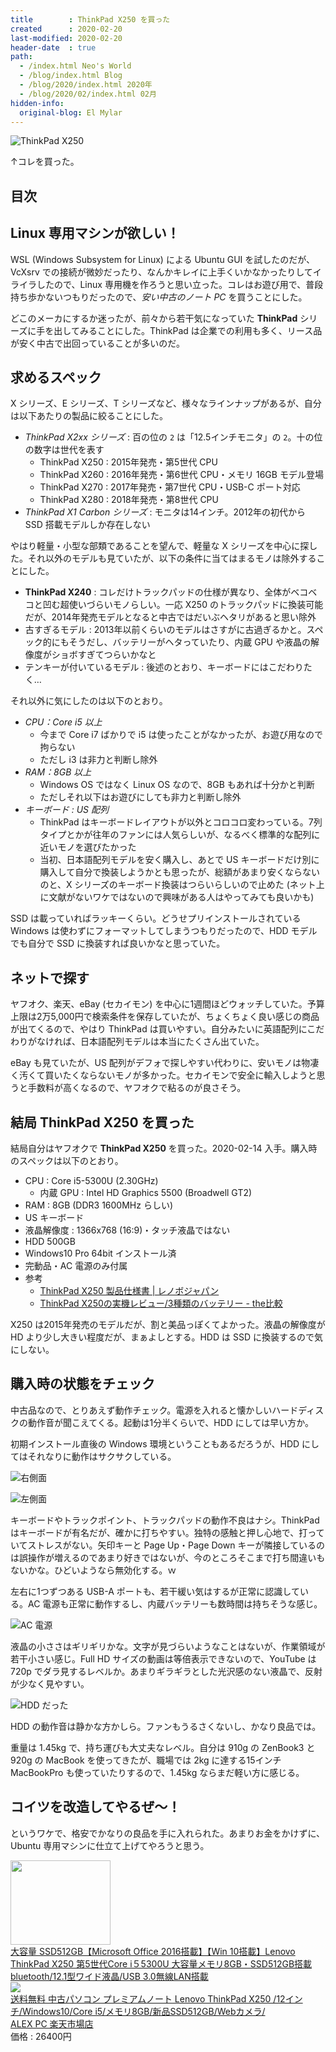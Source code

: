 ```yaml
---
title        : ThinkPad X250 を買った
created      : 2020-02-20
last-modified: 2020-02-20
header-date  : true
path:
  - /index.html Neo's World
  - /blog/index.html Blog
  - /blog/2020/index.html 2020年
  - /blog/2020/02/index.html 02月
hidden-info:
  original-blog: El Mylar
---
```


![ThinkPad X250](./20-02-02.jpg)

↑コレを買った。

## 目次

## Linux 専用マシンが欲しい！

WSL (Windows Subsystem for Linux) による Ubuntu GUI を試したのだが、VcXsrv での接続が微妙だったり、なんかキレイに上手くいかなかったりしてイライラしたので、Linux 専用機を作ろうと思い立った。コレはお遊び用で、普段持ち歩かないつもりだったので、*安い中古のノート PC* を買うことにした。

どこのメーカにするか迷ったが、前々から若干気になっていた **ThinkPad** シリーズに手を出してみることにした。ThinkPad は企業での利用も多く、リース品が安く中古で出回っていることが多いのだ。

## 求めるスペック

X シリーズ、E シリーズ、T シリーズなど、様々なラインナップがあるが、自分は以下あたりの製品に絞ることにした。

- *ThinkPad X2xx シリーズ* : 百の位の `2` は「12.5インチモニタ」の `2`。十の位の数字は世代を表す
  - ThinkPad X250 : 2015年発売・第5世代 CPU
  - ThinkPad X260 : 2016年発売・第6世代 CPU・メモリ 16GB モデル登場
  - ThinkPad X270 : 2017年発売・第7世代 CPU・USB-C ポート対応
  - ThinkPad X280 : 2018年発売・第8世代 CPU
- *ThinkPad X1 Carbon シリーズ* : モニタは14インチ。2012年の初代から SSD 搭載モデルしか存在しない

やはり軽量・小型な部類であることを望んで、軽量な X シリーズを中心に探した。それ以外のモデルも見ていたが、以下の条件に当てはまるモノは除外することにした。

- **ThinkPad X240** : コレだけトラックパッドの仕様が異なり、全体がベコベコと凹む超使いづらいモノらしい。一応 X250 のトラックパッドに換装可能だが、2014年発売モデルとなると中古ではだいぶヘタリがあると思い除外
- 古すぎるモデル : 2013年以前くらいのモデルはさすがに古過ぎるかと。スペック的にもそうだし、バッテリーがヘタっていたり、内蔵 GPU や液晶の解像度がショボすぎてつらいかなと
- テンキーが付いているモデル : 後述のとおり、キーボードにはこだわりたく…

それ以外に気にしたのは以下のとおり。

- *CPU：Core i5 以上*
  - 今まで Core i7 ばかりで i5 は使ったことがなかったが、お遊び用なので拘らない
  - ただし i3 は非力と判断し除外
- *RAM：8GB 以上*
  - Windows OS ではなく Linux OS なので、8GB もあれば十分かと判断
  - ただしそれ以下はお遊びにしても非力と判断し除外
- *キーボード : US 配列*
  - ThinkPad はキーボードレイアウトが以外とコロコロ変わっている。7列タイプとかが往年のファンには人気らしいが、なるべく標準的な配列に近いモノを選びたかった
  - 当初、日本語配列モデルを安く購入し、あとで US キーボードだけ別に購入して自分で換装しようかとも思ったが、総額があまり安くならないのと、X シリーズのキーボード換装はつらいらしいので止めた (ネット上に文献がないワケではないので興味がある人はやってみても良いかも)

SSD は載っていればラッキーくらい。どうせプリインストールされている Windows は使わずにフォーマットしてしまうつもりだったので、HDD モデルでも自分で SSD に換装すれば良いかなと思っていた。

## ネットで探す

ヤフオク、楽天、eBay (セカイモン) を中心に1週間ほどウォッチしていた。予算上限は2万5,000円で検索条件を保存していたが、ちょくちょく良い感じの商品が出てくるので、やはり ThinkPad は買いやすい。自分みたいに英語配列にこだわりがなければ、日本語配列モデルは本当にたくさん出ていた。

eBay も見ていたが、US 配列がデフォで探しやすい代わりに、安いモノは物凄く汚くて買いたくならないモノが多かった。セカイモンで安全に輸入しようと思うと手数料が高くなるので、ヤフオクで粘るのが良さそう。

## 結局 ThinkPad X250 を買った

結局自分はヤフオクで **ThinkPad X250** を買った。2020-02-14 入手。購入時のスペックは以下のとおり。

- CPU : Core i5-5300U (2.30GHz)
  - 内蔵 GPU : Intel HD Graphics 5500 (Broadwell GT2)
- RAM : 8GB (DDR3 1600MHz らしい)
- US キーボード
- 液晶解像度 : 1366x768 (16:9)・タッチ液晶ではない
- HDD 500GB
- Windows10 Pro 64bit インストール済
- 完動品・AC 電源のみ付属
- 参考
  - [ThinkPad X250 製品仕様書 | レノボジャパン](https://www.lenovo.com/jp/ja/static/catalog/nb-2015-x250_cf_0901)
  - [ThinkPad X250の実機レビュー/3種類のバッテリー - the比較](https://thehikaku.net/pc/lenovo/15ThinkPad-X250.html)

X250 は2015年発売のモデルだが、割と美品っぽくてよかった。液晶の解像度が HD より少し大きい程度だが、まぁよしとする。HDD は SSD に換装するので気にしない。

## 購入時の状態をチェック

中古品なので、とりあえず動作チェック。電源を入れると懐かしいハードディスクの動作音が聞こえてくる。起動は1分半くらいで、HDD にしては早い方か。

初期インストール直後の Windows 環境ということもあるだろうが、HDD にしてはそれなりに動作はサクサクしている。

![右側面](./20-02-04.jpg)

![左側面](./20-02-05.jpg)

キーボードやトラックポイント、トラックパッドの動作不良はナシ。ThinkPad はキーボードが有名だが、確かに打ちやすい。独特の感触と押し心地で、打っていてストレスがない。矢印キーと Page Up・Page Down キーが隣接しているのは誤操作が増えるのであまり好きではないが、今のところそこまで打ち間違いもないかな。ひどいようなら無効化する。ｗ

左右に1つずつある USB-A ポートも、若干緩い気はするが正常に認識している。AC 電源も正常に動作するし、内蔵バッテリーも数時間は持ちそうな感じ。

![AC 電源](./20-02-03.jpg)

液晶の小ささはギリギリかな。文字が見づらいようなことはないが、作業領域が若干小さい感じ。Full HD サイズの動画は等倍表示できないので、YouTube は 720p でダラ見するレベルか。あまりギラギラとした光沢感のない液晶で、反射が少なく見やすい。

![HDD だった](./20-02-01.jpg)

HDD の動作音は静かな方かしら。ファンもうるさくないし、かなり良品では。

重量は 1.45kg で、持ち運びも大丈夫なレベル。自分は 910g の ZenBook3 と 920g の MacBook を使ってきたが、職場では 2kg に達する15インチ MacBookPro も使っていたりするので、1.45kg ならまだ軽い方に感じる。

## コイツを改造してやるぜ〜！

というワケで、格安でかなりの良品を手に入れられた。あまりお金をかけずに、Ubuntu 専用マシンに仕立て上げてやろうと思う。

<div class="ad-amazon">
  <div class="ad-amazon-image">
    <a href="https://www.amazon.co.jp/dp/B07VNW31TS?tag=neos21-22&amp;linkCode=osi&amp;th=1&amp;psc=1">
      <img src="https://m.media-amazon.com/images/I/418U-sXIRYL._SL160_.jpg" width="160" height="135">
    </a>
  </div>
  <div class="ad-amazon-info">
    <div class="ad-amazon-title">
      <a href="https://www.amazon.co.jp/dp/B07VNW31TS?tag=neos21-22&amp;linkCode=osi&amp;th=1&amp;psc=1">大容量 SSD512GB【Microsoft Office 2016搭載】【Win 10搭載】Lenovo ThinkPad X250 第5世代Core i５5300U 大容量メモリ8GB・SSD512GB搭載bluetooth/12.1型ワイド液晶/USB 3.0無線LAN搭載</a>
    </div>
  </div>
</div>

<div class="ad-rakuten">
  <div class="ad-rakuten-image">
    <a href="https://hb.afl.rakuten.co.jp/hgc/g00qeqn2.waxyc82f.g00qeqn2.waxyd944/?pc=https%3A%2F%2Fitem.rakuten.co.jp%2Fpc-bank%2F2575250%2F&amp;m=http%3A%2F%2Fm.rakuten.co.jp%2Fpc-bank%2Fi%2F10013030%2F">
      <img src="https://thumbnail.image.rakuten.co.jp/@0_mall/pc-bank/cabinet/imgrc0115028569.jpg?_ex=128x128">
    </a>
  </div>
  <div class="ad-rakuten-info">
    <div class="ad-rakuten-title">
      <a href="https://hb.afl.rakuten.co.jp/hgc/g00qeqn2.waxyc82f.g00qeqn2.waxyd944/?pc=https%3A%2F%2Fitem.rakuten.co.jp%2Fpc-bank%2F2575250%2F&amp;m=http%3A%2F%2Fm.rakuten.co.jp%2Fpc-bank%2Fi%2F10013030%2F">送料無料 中古パソコン プレミアムノート Lenovo ThinkPad X250 /12インチ/Windows10/Core i5/メモリ8GB/新品SSD512GB/Webカメラ/</a>
    </div>
    <div class="ad-rakuten-shop">
      <a href="https://hb.afl.rakuten.co.jp/hgc/g00qeqn2.waxyc82f.g00qeqn2.waxyd944/?pc=https%3A%2F%2Fwww.rakuten.co.jp%2Fpc-bank%2F&amp;m=http%3A%2F%2Fm.rakuten.co.jp%2Fpc-bank%2F">ALEX PC 楽天市場店</a>
    </div>
    <div class="ad-rakuten-price">価格 : 26400円</div>
  </div>
</div>
